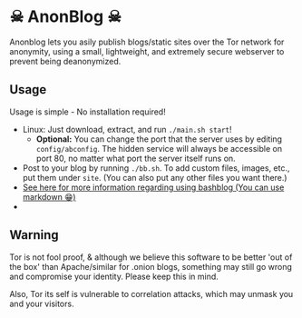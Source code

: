 # ☠ AnonBlog ☠
Anonblog lets you asily publish blogs/static sites over the Tor network for anonymity, using a small, lightweight, and extremely secure webserver to prevent being deanonymized.

## Usage

Usage is simple - No installation required!

 - Linux: Just download, extract, and run `./main.sh start`!
     - **Optional:** You can change the port that the server uses by editing `config/abconfig`. The hidden service will always be accessible on port 80, no matter what port the server itself runs on.
 - Post to your blog by running `./bb.sh`. To add custom files, images, etc., put them under `site`. (You can also put any other files you want there.)
- [See here for more information regarding using bashblog (You can use markdown 😁)](https://github.com/cfenollosa/bashblog)
- 


## Warning

Tor is not fool proof, & although we believe this software to be better 'out of the box' than Apache/similar for .onion blogs, something may still go wrong and compromise your identity. Please keep this in mind.

Also, Tor its self is vulnerable to correlation attacks, which may unmask you and your visitors.
